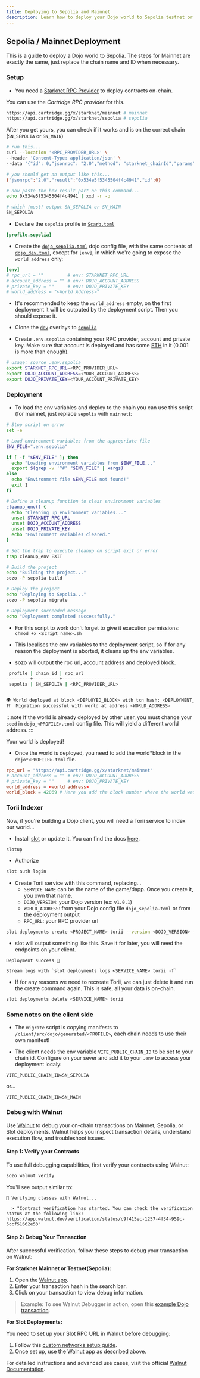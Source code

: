 ```yaml
---
title: Deploying to Sepolia and Mainnet
description: Learn how to deploy your Dojo world to Sepolia testnet or Mainnet, including RPC setup, environment configuration, and Torii indexer deployment.
---
```


## Sepolia / Mainnet Deployment

This is a guide to deploy a Dojo world to Sepolia.
The steps for Mainnet are exactly the same, just replace the chain name and ID when necessary.

### Setup

- You need a [Starknet RPC Provider](https://www.starknet.io/fullnodes-rpc-services/) to deploy contracts on-chain.

You can use the _Cartridge RPC provider_ for this.

```sh
https://api.cartridge.gg/x/starknet/mainnet # mainnet
https://api.cartridge.gg/x/starknet/sepolia # sepolia
```

After you get yours, you can check if it works and is on the correct chain (`SN_SEPOLIA` or `SN_MAIN`)

```sh
# run this...
curl --location '<RPC_PROVIDER_URL>' \
--header 'Content-Type: application/json' \
--data '{"id": 0,"jsonrpc": "2.0","method": "starknet_chainId","params": {}}'

# you should get an output like this...
{"jsonrpc":"2.0","result":"0x534e5f5345504f4c4941","id":0}

# now paste the hex result part on this command...
echo 0x534e5f5345504f4c4941 | xxd -r -p

# which !must! output SN_SEPOLIA or SN_MAIN
SN_SEPOLIA
```

- Declare the `sepolia` profile in [`Scarb.toml`](https://github.com/rsodre/512karat/blob/main/dojo/Scarb.toml)

```toml
[profile.sepolia]
```

- Create the [`dojo_sepolia.toml`](https://github.com/rsodre/512karat/blob/main/dojo/dojo_sepolia.toml) dojo config file, with the same contents of [`dojo_dev.toml`](https://github.com/rsodre/512karat/blob/main/dojo/dojo_dev.toml), except for `[env]`, in which we're going to expose the `world_address` only:

```toml
[env]
# rpc_url = ""         # env: STARKNET_RPC_URL
# account_address = "" # env: DOJO_ACCOUNT_ADDRESS
# private_key = ""     # env: DOJO_PRIVATE_KEY
# world_address = "<World Address>"
```

- It's recommended to keep the `world_address` empty, on the first deployment it will be outputed by the deployment script. Then you should expose it.

- Clone the [`dev`](https://github.com/rsodre/512karat/blob/main/dojo/overlays/dev/) overlays to [`sepolia`](https://github.com/rsodre/512karat/blob/main/dojo/overlays/sepolia/)

- Create `.env.sepolia` containing your RPC provider, account and private key. Make sure that account is deployed and has some [ETH](https://starknet-faucet.vercel.app) in it (0.001 is more than enough).

```sh
# usage: source .env.sepolia
export STARKNET_RPC_URL=<RPC_PROVIDER_URL>
export DOJO_ACCOUNT_ADDRESS=<YOUR_ACCOUNT_ADDRESS>
export DOJO_PRIVATE_KEY=<YOUR_ACCOUNT_PRIVATE_KEY>
```

### Deployment

- To load the env variables and deploy to the chain you can use this script (for mainnet, just replace `sepolia` with `mainnet`):

```bash
# Stop script on error
set -e

# Load environment variables from the appropriate file
ENV_FILE=".env.sepolia"

if [ -f "$ENV_FILE" ]; then
  echo "Loading environment variables from $ENV_FILE..."
  export $(grep -v '^#' "$ENV_FILE" | xargs)
else
  echo "Environment file $ENV_FILE not found!"
  exit 1
fi

# Define a cleanup function to clear environment variables
cleanup_env() {
  echo "Cleaning up environment variables..."
  unset STARKNET_RPC_URL
  unset DOJO_ACCOUNT_ADDRESS
  unset DOJO_PRIVATE_KEY
  echo "Environment variables cleared."
}

# Set the trap to execute cleanup on script exit or error
trap cleanup_env EXIT

# Build the project
echo "Building the project..."
sozo -P sepolia build

# Deploy the project
echo "Deploying to Sepolia..."
sozo -P sepolia migrate

# Deployment succeeded message
echo "Deployment completed successfully."
```

- For this script to work don't forget to give it execution permissions:
  `chmod +x <script_name>.sh`

- This localises the env variables to the deployment script, so if for any reason the deployment is aborted, it cleans up the env variables.

- sozo will output the rpc url, account address and deployed block.

```sh
 profile | chain_id | rpc_url
---------+----------+------------------------
 sepolia | SN_SEPOLIA | <RPC_PROVIDER_URL>


🌍 World deployed at block <DEPLOYED_BLOCK> with txn hash: <DEPLOYMENT_TXN_HASH>
⛩️  Migration successful with world at address <WORLD_ADDRESS>
```

:::note
If the world is already deployed by other user, you must change your `seed` in `dojo_<PROFILE>.toml` config file.
This will yield a different world address.
:::

Your world is deployed!

- Once the world is deployed, you need to add the world*block in the `dojo*<PROFILE>.toml` file.

```toml
rpc_url = "https://api.cartridge.gg/x/starknet/mainnet"
# account_address = "" # env: DOJO_ACCOUNT_ADDRESS
# private_key = ""     # env: DOJO_PRIVATE_KEY
world_address = <world address>
world_block = 42069 # Here you add the block number where the world was deployed
```

### Torii Indexer

Now, if you're building a Dojo client, you will need a Torii service to index our world...

- Install [slot](https://github.com/cartridge-gg/slot) or update it. You can find the docs [here](https://docs.cartridge.gg/slot/getting-started).

```sh
slotup
```

- Authorize

```sh
slot auth login
```

- Create Torii service with this command, replacing...
    - `SERVICE_NAME` can be the name of the game/dapp. Once you create it, you own that name.
    - `DOJO_VERSION`: your Dojo version (ex: `v1.0.1`)
    - `WORLD_ADDRESS`: from your Dojo config file `dojo_sepolia.toml` or from the deployment output
    - `RPC_URL`: your RPC provider url

```sh
slot deployments create <PROJECT_NAME> torii --version <DOJO_VERSION> --world <WORLD_ADDRESS> --rpc <RPC_URL>
```

- slot will output something like this. Save it for later, you will need the endpoints on your client.

```
Deployment success 🚀

Stream logs with `slot deployments logs <SERVICE_NAME> torii -f`
```

- If for any reasons we need to recreate Torii, we can just delete it and run the create command again. This is safe, all your data is on-chain.

```sh
slot deployments delete <SERVICE_NAME> torii
```

### Some notes on the client side

- The `migrate` script is copying manifests to `/client/src/dojo/generated/<PROFILE>`, each chain needs to use their own manifest!

- The client needs the env variable `VITE_PUBLIC_CHAIN_ID` to be set to your chain id. Configure on your sever and add it to your `.env` to access your deployment localy:

```
VITE_PUBLIC_CHAIN_ID=SN_SEPOLIA
```

or...

```
VITE_PUBLIC_CHAIN_ID=SN_MAIN
```

### Debug with Walnut

Use [Walnut](https://walnut.dev) to debug your on-chain transactions on Mainnet, Sepolia, or Slot deployments. Walnut helps you inspect transaction details, understand execution flow, and troubleshoot issues.

#### Step 1: Verify your Contracts

To use full debugging capabilities, first verify your contracts using Walnut:

```bash
sozo walnut verify
```

You'll see output similar to:

```console
🌰 Verifying classes with Walnut...

  > "Contract verification has started. You can check the verification status at the following link: https://app.walnut.dev/verification/status/c9f415ec-1257-4f34-959c-5ccf51662e53"
```

#### Step 2: Debug Your Transaction

After successful verification, follow these steps to debug your transaction on Walnut:

**For Starknet Mainnet or Testnet(Sepolia):**

1. Open the [Walnut app](https://app.walnut.dev).
2. Enter your transaction hash in the search bar.
3. Click on your transaction to view debug information.

> Example: To see Walnut Debugger in action, open this [example Dojo transaction](https://app.walnut.dev/transactions?chainId=SN_SEPOLIA&txHash=0x06553f6543e0afbfcfa3ba22223a50cd36db75c7be7e53fba38786908a550c9b).

**For Slot Deployments:**

You need to set up your Slot RPC URL in Walnut before debugging:

1. Follow this [custom networks setup guide](https://docs.walnut.dev/custom-networks).
2. Once set up, use the Walnut app as described above.

For detailed instructions and advanced use cases, visit the official [Walnut Documentation](https://docs.walnut.dev).
